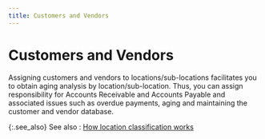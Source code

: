```yaml
---
title: Customers and Vendors
---
```


# Customers and Vendors


Assigning customers and vendors to locations/sub-locations facilitates  you to obtain aging analysis by location/sub-location. Thus, you can assign  responsibility for Accounts Receivable and Accounts Payable and associated  issues such as overdue payments, aging and maintaining the customer and  vendor database.


{:.see_also}
See also
: [How  location classification works]({{site.sc_baseurl}}/options/locations-and-sub-locations/how_departmentalization_works.html)
